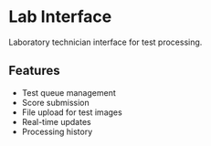 # Lab Interface

Laboratory technician interface for test processing.

## Features
- Test queue management
- Score submission
- File upload for test images
- Real-time updates
- Processing history

